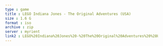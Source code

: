 ```yaml
---
type : game
title : LEGO Indiana Jones - The Original Adventures (USA)
size : 1.6 G
format : iso
archive : zip
server : myrient
link2 : LEGO%20Indiana%20Jones%20-%20The%20Original%20Adventures%20%28USA%29
---
```

